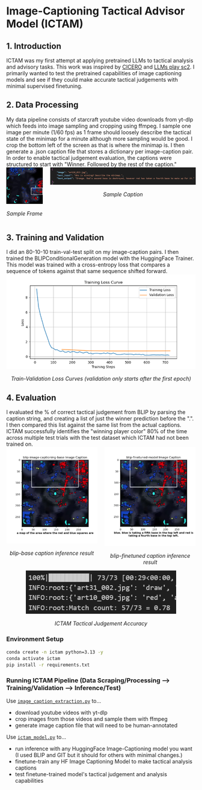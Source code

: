 # Image-Captioning Tactical Advisor Model (ICTAM)

<h2>1. Introduction</h2>
  ICTAM was my first attempt at applying pretrained LLMs to tactical analysis and advisory tasks. This work was inspired by <a href="https://www.science.org/doi/10.1126/science.ade9097">CICERO</a> and <a href="https://arxiv.org/abs/2312.11865">LLMs play sc2</a>. I primarily wanted to test the pretrained capabilities of image captioning models and see if they could make accurate tactical judgements with minimal supervised finetuning.

<h2>2. Data Processing</h2>
  My data pipeline consists of starcraft youtube video downloads from yt-dlp which feeds into image sampling and cropping using ffmpeg. I sample one image per minute (1/60 fps) as 1 frame should loosely describe the tactical state of the minimap for a minute although more sampling would be good. I crop the bottom left of the screen as that is where the minimap is. I then generate a .json caption file that stores a dictionary per image-caption pair. In order to enable tactical judgement evaluation, the captions were structured to start with "Winner. Followed by the rest of the caption."

  <div style="display: flex; justify-content: center; gap: 20px;">
    <div style="text-align: center;">
      <img src="art11_016.jpg" width="200"/>
      <p><em>Sample Frame</em></p>
    </div>
    <div style="text-align: center;">
      <img src="example_caption.png" width="800"/>
      <p><em>Sample Caption</em></p>
    </div>
  </div>

<h2>3. Training and Validation</h2>
  I did an 80-10-10 train-val-test split on my image-caption pairs. I then trained the BLIPConditionalGeneration model with the HuggingFace Trainer. This model was trained with a cross-entropy loss that compares a sequence of tokens against that same sequence shifted forward.

  <div align="center">
    <img src="TrainingLossCurve.png" width="600"/>
    <p><em>Train-Validation Loss Curves (validation only starts after the first epoch)</em></p>
  </div>

  <h2>4. Evaluation</h2>
    I evaluated the % of correct tactical judgement from BLIP by parsing the caption string, and creating a list of just the winner prediction before the ".". I then compared this list against the same list from the actual captions. ICTAM successfully identifies the "winning player color" 80% of the time across multiple test trials with the test dataset which ICTAM had not been trained on.
    <div style="display: flex; justify-content: center; gap: 20px;">
      <div style="text-align: center;">
        <img src="blip-image-captioning-base_image_caption.png" width="600"/>
        <p><em>blip-base caption inference result</em></p>
      </div>
      <div style="text-align: center;">
        <img src="blip-finetuned-model_image_caption.png" width="600"/>
        <p><em>blip-finetuned caption inference result</em></p>
      </div>
    </div>
    <div style="text-align: center;">
      <img src="ictam_eval.png" width="400"/>
      <p><em>ICTAM Tactical Judgement Accuracy</em></p>
    </div>




### Environment Setup
```bash
conda create -n ictam python=3.13 -y
conda activate ictam
pip install -r requirements.txt
```
### Running ICTAM Pipeline (Data Scraping/Processing --> Training/Validation --> Inference/Test)

Use [`image_caption_extraction.py`](./image_caption_extraction.py) to... 
- download youtube videos with yt-dlp
- crop images from those videos and sample them with ffmpeg
- generate image caption file that will need to be human-annotated

Use [`ictam_model.py`](./ictam_model.py) to...
- run inference with any HuggingFace Image-Captioning model you want (I used BLIP and GIT but it should for others with minimal changes.)
- finetune-train any HF Image Captioning Model to make tactical analysis captions
- test finetune-trained model's tactical judgement and analysis capabilities



<!-- 
ICTAM was my first attempt at applying pretrained LLMs to tactical analysis and advisory tasks. This work was inspired by [CICERO](https://www.science.org/doi/10.1126/science.ade9097) and [LLMs play sc2](https://arxiv.org/abs/2312.11865). In this project I generated a 723 image + caption dataset of starcraft minimaps and expert-annotated tactical description captions. I then 80-10-10 train-val-test split the dataset, and finetune-trained BLIP, on my data. BLIP is an image captioning model trained with an image-conditioned Cross Entropy Loss. The captions intentionally start with a winner (player color) followed by a period to enable downstream evaluation of ICTAM's tactical judgement (picking the winning/favored player per image). An example caption can be seen below. ICTAM is able to identify the "winning player color" 80% of the time across multiple test trials with the test dataset (data ICTAM had never seen).

<div align="center">
  <img src="example_caption.png" width="800" />
  <p><em>Example caption — not the winner declaration followed by a period and the rest of the caption.</em></p>
</div>

<div align="center">
  <img src="TrainingLossCurve.png" width="600" />
  <p><em>Training and Validation Curves showing convergence (HuggingFace Trainer only starts validating after the first epoch)</em></p>
</div>

<div align="center">
  <img src="ictam_eval.png" width="300" />
  <p><em>ICTAM's tactical judgement testset evaluation results (for how many images does it correctly identify the winner?)</em></p>
</div>

<div style="text-align:center">
  <img src="blip-image-captioning-base_image_caption.png" width="400" style="vertical-align: top; margin-right:20px;" />
  <img src="blip-finetuned-model_image_caption.png" width="400" style="vertical-align: top; margin-right:20px;" />
  <p><em>Left/Before BLIP-base model's caption and Right/After my trained model's caption.</em></p>
</div> -->
